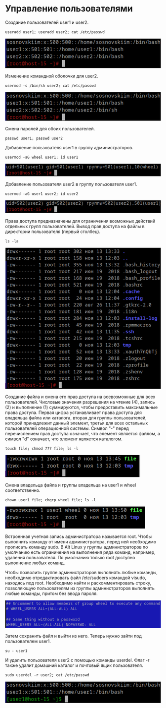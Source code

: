 # Управление пользователями
Создание пользователей user1 и user2.
```
useradd user1; useradd user2; cat /etc/passwd
```
![1.png](/solutions/Users-1/screenshots/1.png)

Изменение командной оболочки для user2.
```
usermod -s /bin/sh user2; cat /etc/passwd
```
![2.png](/solutions/Users-1/screenshots/2.png)

Смена паролей для обоих пользователей.
```
passwd user1; passwd user2
```
Добавление пользователя user1 в группу администраторов.
```
usermod -aG wheel user1; id user1
```
![3.png](/solutions/Users-1/screenshots/3.png)

Добавление пользователя user2 в группу пользователя user1.
```
usermod -aG user1 user2; id user2
```
![4.png](/solutions/Users-1/screenshots/4.png)

Права доступа предназначены для ограничения возможных действий отдельных групп пользователей.
Вывод прав доступа на файлы в директории пользователя (первый столбец).
```
ls -la
```
![5.png](/solutions/Users-1/screenshots/5.png)

Создание файла и смена его прав доступа на всевозможные для всех пользователей.
Числовые значения разрешения на чтение (4), запись (2) и выполнение (1)
суммируются, чтобы предоставить максимальные права доступа.
Первая цифра устанавливает права доступа для владельца файла или каталога,
вторая для группы пользователей, которой принадлежит данный элемент,
третья для всех остальных пользователей операционной системы.
Символ "-" перед перечислением прав доступа означает, что элемент является файлом,
а символ "d" означает, что элемент является каталогом.
```
touch file; chmod 777 file; ls -l
```
![6.png](/solutions/Users-1/screenshots/6.png)

Смена владельца файла и группы владельца на user1 и wheel соответственно.
```
chown user1 file; chgrp wheel file; ls -l
```
![9.png](/solutions/Users-1/screenshots/9.png)

Встроенная учетная запись администратора называется root.
Чтобы выполнить команду от имени администратора,
перед ней необходимо прописать команду sudo.
В Alt Linux у группы администраторов по умолчанию есть ограничения
на выполнения ряда команд, например, удаления пользователя.
По умолчанию только root доступно выполнение любых команд.

Чтобы позволить группе администраторов выполнять любые команды,
необходимо отредактировать файл /etc/sudoers командой visudo, находясь под root.
Необходимо найти и раскомментировать строку, позволяющую пользователям
из группы администраторов выполнять любые команды, притом без ввода пароля.

![7.png](/solutions/Users-1/screenshots/7.png)

Затем сохранить файл и выйти из него. Теперь нужно зайти под пользователем user1.
```
su - user1
```
И удалить пользователя user2 с помощью команды userdel.
Флаг -r также удалит домашний каталог и почтовый ящик пользователя.
```
sudo userdel -r user2; cat /etc/passwd
```
![8.png](/solutions/Users-1/screenshots/8.png)
